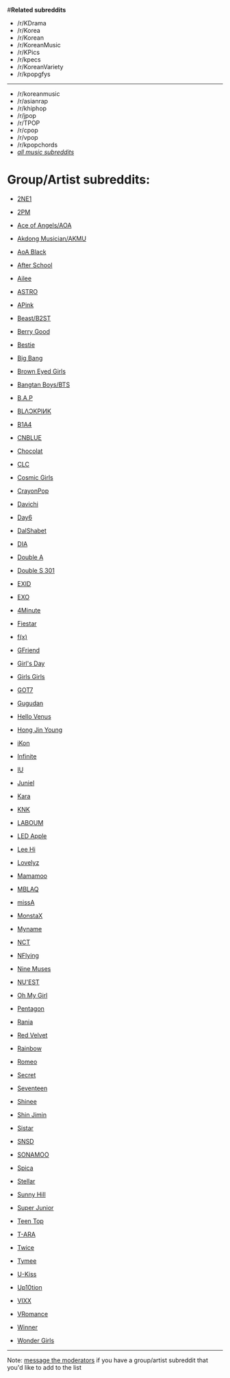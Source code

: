 
#**Related subreddits**

* /r/KDrama
* /r/Korea
* /r/Korean
* /r/KoreanMusic
* /r/KPics
* /r/kpecs 
* /r/KoreanVariety
* /r/kpopgfys 

--- 
* /r/koreanmusic 
* /r/asianrap
* /r/khiphop 
* /r/jpop
* /r/TPOP
* /r/cpop
* /r/vpop
* /r/kpopchords 
* [_all music subreddits_](/r/Music/wiki/musicsubreddits)

# **Group/Artist subreddits:**

* [2NE1](/r/2NE1)

* [2PM](/r/2PM)

* [Ace of Angels/AOA](/r/AceOfAngels8)

* [Akdong Musician/AKMU](/r/AkdongMusician)

* [AoA Black](/r/AoABlack)

* [After School](/r/Afterschool)

* [Ailee](/r/Ailee)

* [ASTRO](/r/ASTRO_KPOP)

* [APink](/r/apink)

* [Beast/B2ST](/r/B2ST)

* [Berry Good](/r/BerryGood)

* [Bestie](/r/BESTie)

* [Big Bang](/r/bigbang)

* [Brown Eyed Girls](/r/browneyedgirls)

* [Bangtan Boys/BTS](/r/bangtan)

* [B.A.P](/r/bap)

* [BLΛƆKPIИK](/r/BlackPink)

* [B1A4](/r/B1A4)

* [CNBLUE](/r/CNBLUE)

* [Chocolat](/r/chocolat)

* [CLC](/r/crystalclear)

* [Cosmic Girls](/r/cosmicgirls)

* [CrayonPop](/r/crayonpop)

* [Davichi](/r/Davichi)

* [Day6](/r/day6)

* [DalShabet](/r/DalShabet)

* [DIA](/r/DoItAmazing)

* [Double A](/r/AADoubleA/)

* [Double S 301](/r/DoubleS301)

* [EXID](/r/exid)

* [EXO](/r/EXO)

* [4Minute](/r/FourMinute)

* [Fiestar](/r/Fiestar)

* [f(x)](/r/fxKorea)

* [GFriend](/r/GFRIEND)

* [Girl's Day](/r/girlsday)

* [Girls Girls](/r/GirlsGirls)

* [GOT7](/r/got7)

* [Gugudan](/r/gu9udan)

* [Hello Venus](/r/HelloVenus)

* [Hong Jin Young](/r/hongjinyoung)

* [iKon](/r/ikon)

* [Infinite](/r/infinite7)

* [IU](/r/aiyu)

* [Juniel](/r/Juniel)

* [Kara](/r/Kara)

* [KNK](/r/kNk)

* [LABOUM](/r/LABOUM)

* [LED Apple](/r/LEDApple)

* [Lee Hi](/r/LeeHi)

* [Lovelyz](/r/Lovelyz)

* [Mamamoo](/r/mamamoo)

* [MBLAQ](/r/MBLAQ)

* [missA](/r/missA)

* [MonstaX](/r/MonstaX)

* [Myname](/r/myname)

* [NCT](/r/nctsm)

* [NFlying](/r/NFlying)

* [Nine Muses](/r/ninemuses)

* [NU'EST](/r/nuest/)

* [Oh My Girl](/r/WMOhMyGirl)

* [Pentagon](/r/CubePentagon)

* [Rania](/r/Rania)

* [Red Velvet](/r/redvelvetsm)

* [Rainbow](/r/rainnous)

* [Romeo](/r/kpopromeo)

* [Secret](/r/secrettime)

* [Seventeen](/r/seventeen)

* [Shinee](/r/shinee)

* [Shin Jimin](/r/shinjimin)

* [Sistar](/r/sistar)

* [SNSD](/r/snsd)

* [SONAMOO](/r/SonAmoo)

* [Spica](/r/spica)

* [Stellar](/r/Stellarkpop)

* [Sunny Hill](/r/sunnyhill)

* [Super Junior](/r/SuperJunior)

* [Teen Top](/r/teentop)

* [T-ARA](/r/tiara)

* [Twice](/r/twice)

* [Tymee](/r/ktymee)

* [U-Kiss](/r/UKISS)

* [Up10tion](/r/up10tion)

* [VIXX](/r/vixx)

* [VRomance](/r/VRomance)

* [Winner](/r/ygwinner)

* [Wonder Girls](/r/WonderGirls)

---

Note: [message the moderators](https://www.reddit.com/message/compose?to=%2Fr%2Fkpop) if you have a group/artist subreddit that you'd like to add to the list


